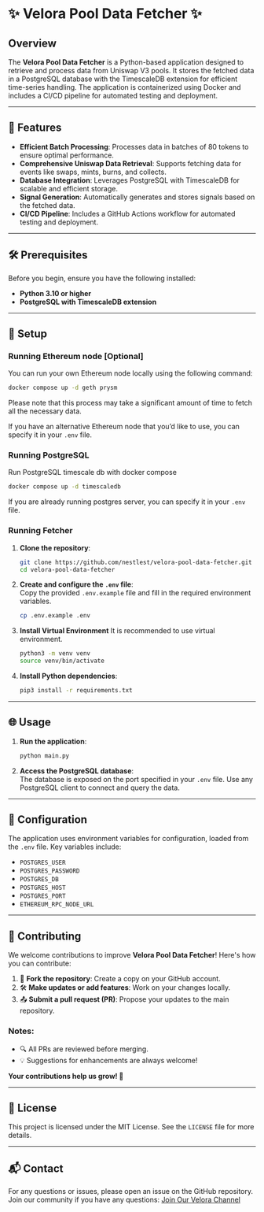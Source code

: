 # ✨ Velora Pool Data Fetcher ✨  

## Overview  

The **Velora Pool Data Fetcher** is a Python-based application designed to retrieve and process data from Uniswap V3 pools. It stores the fetched data in a PostgreSQL database with the TimescaleDB extension for efficient time-series handling. The application is containerized using Docker and includes a CI/CD pipeline for automated testing and deployment.  

---

## 🌟 Features  

- **Efficient Batch Processing**: Processes data in batches of 80 tokens to ensure optimal performance.  
- **Comprehensive Uniswap Data Retrieval**: Supports fetching data for events like swaps, mints, burns, and collects.  
- **Database Integration**: Leverages PostgreSQL with TimescaleDB for scalable and efficient storage.  
- **Signal Generation**: Automatically generates and stores signals based on the fetched data.  
- **CI/CD Pipeline**: Includes a GitHub Actions workflow for automated testing and deployment.  

---

## 🛠️ Prerequisites  

Before you begin, ensure you have the following installed:  

- **Python 3.10 or higher**  
- **PostgreSQL with TimescaleDB extension**  

---

## 🚀 Setup  

### Running Ethereum node [Optional]

You can run your own Ethereum node locally using the following command:

```bash
docker compose up -d geth prysm
```

Please note that this process may take a significant amount of time to fetch all the necessary data.

If you have an alternative Ethereum node that you’d like to use, you can specify it in your `.env` file.

### Running PostgreSQL

Run PostgreSQL timescale db with docker compose

```bash
docker compose up -d timescaledb
```

If you are already running postgres server, you can specify it in your `.env` file.

### Running Fetcher

1. **Clone the repository**:  
   ```bash  
   git clone https://github.com/nestlest/velora-pool-data-fetcher.git  
   cd velora-pool-data-fetcher  
   ```  

2. **Create and configure the `.env` file**:  
   Copy the provided `.env.example` file and fill in the required environment variables.  
   ```bash  
   cp .env.example .env  
   ```  

3. **Install Virtual Environment**
   It is recommended to use virtual environment.
   ```bash
   python3 -m venv venv
   source venv/bin/activate
   ```

4. **Install Python dependencies**:  
   ```bash  
   pip3 install -r requirements.txt  
   ```  

---

## 🌐 Usage  

1. **Run the application**:  
   ```bash  
   python main.py  
   ```  

2. **Access the PostgreSQL database**:  
   The database is exposed on the port specified in your `.env` file. Use any PostgreSQL client to connect and query the data.  

---

## 🔧 Configuration  

The application uses environment variables for configuration, loaded from the `.env` file. Key variables include:  

- `POSTGRES_USER`  
- `POSTGRES_PASSWORD`  
- `POSTGRES_DB`  
- `POSTGRES_HOST`  
- `POSTGRES_PORT`  
- `ETHEREUM_RPC_NODE_URL`  

---

## 🤝 Contributing  

We welcome contributions to improve **Velora Pool Data Fetcher**! Here's how you can contribute:  

1. 🍴 **Fork the repository**: Create a copy on your GitHub account.  
2. 🛠️ **Make updates or add features**: Work on your changes locally.  
3. 📤 **Submit a pull request (PR)**: Propose your updates to the main repository.  

### Notes:  
- 🔍 All PRs are reviewed before merging.  
- 💡 Suggestions for enhancements are always welcome!  

**Your contributions help us grow! 🌱**  

---

## 📜 License  

This project is licensed under the MIT License. See the `LICENSE` file for more details.  

---

## 📬 Contact  

For any questions or issues, please open an issue on the GitHub repository.  
Join our community if you have any questions: [Join Our Velora Channel](https://discord.com/channels/941362322000203776/1301167504504127609)
